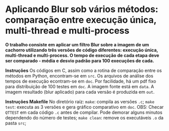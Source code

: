 # Aplicando Blur sob vários métodos: comparação entre execução única, multi-thread e multi-process

**O trabalho consiste em aplicar um filtro Blur sobre a imagem de um cachorro utilizando três versões de código diferentes: execução única, multi-thread e multi-process. O tempo de execução de cada etapa deve ser comparado - média e desvio padrão para 100 execuções de cada.**

**Instruções**
Os códigos em C, assim como a rotina de comparação entre os métodos em Python, encontram-se em `src`.
Os arquivos de análise dos tempos de execução econtram-se em `doc`.
Por facilidade, há um pdf fixo para distribuição de 100 testes em `doc`.
A imagem fonte está em `data`.
A imagem resultado (blur aplicado) para cada versão é produzida em `out`.

**Instruções Makefile**
No diretório raíz:
	`make`: compila as versões `.c`;
	`make test`: executa as 3 versões e gera gráfico comparativo em `doc`. OBS: Checar `QTTEST` em cada código `.c` antes de compilar. Pode demorar alguns minutos dependendo do número de testes;
	`make clean`: remove os executáveis `.o` da pasta `src`;
